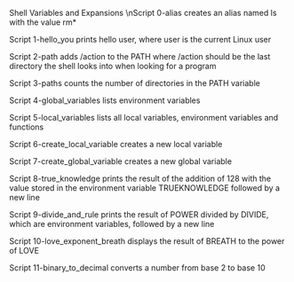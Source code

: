 Shell Variables and Expansions
\nScript 0-alias creates an alias named ls with the value rm*

Script 1-hello_you prints hello user, where user is the current Linux user

Script 2-path adds /action to the PATH where /action should be the last directory the shell looks into when looking for a program

Script 3-paths counts the number of directories in the PATH variable

Script 4-global_variables lists environment variables

Script 5-local_variables lists all local variables, environment variables and functions

Script 6-create_local_variable creates a new local variable

Script 7-create_global_variable creates a new global variable

Script 8-true_knowledge prints the result of the addition of 128 with the value stored in the environment variable TRUEKNOWLEDGE followed by a new line

Script 9-divide_and_rule prints the result of POWER divided by DIVIDE, which are environment variables, followed by a new line

Script 10-love_exponent_breath displays the result of BREATH to the power of LOVE

Script 11-binary_to_decimal converts a number from base 2 to base 10
